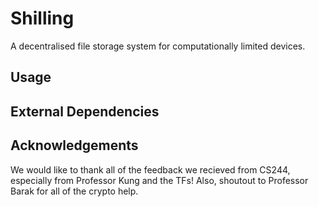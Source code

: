 # Shilling

A decentralised file storage system for computationally limited devices.

## Usage


## External Dependencies


## Acknowledgements
We would like to thank all of the feedback we recieved from CS244, especially from Professor Kung and the TFs! Also, shoutout to Professor Barak for all of the crypto help. 
